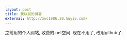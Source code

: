 ```yaml
---
layout: post
title: 我以前的博客
external: http://zwc1986.20.huyi5.com/
---
```


之前用的个人网站, 收费的.net空间. 现在不用了, 改用github了.
